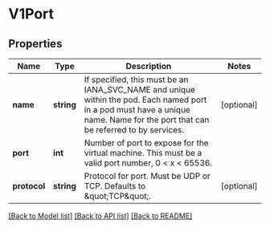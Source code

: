 # V1Port

## Properties
Name | Type | Description | Notes
------------ | ------------- | ------------- | -------------
**name** | **string** | If specified, this must be an IANA_SVC_NAME and unique within the pod. Each named port in a pod must have a unique name. Name for the port that can be referred to by services. | [optional] 
**port** | **int** | Number of port to expose for the virtual machine. This must be a valid port number, 0 &lt; x &lt; 65536. | 
**protocol** | **string** | Protocol for port. Must be UDP or TCP. Defaults to \&quot;TCP\&quot;. | [optional] 

[[Back to Model list]](../README.md#documentation-for-models) [[Back to API list]](../README.md#documentation-for-api-endpoints) [[Back to README]](../README.md)


